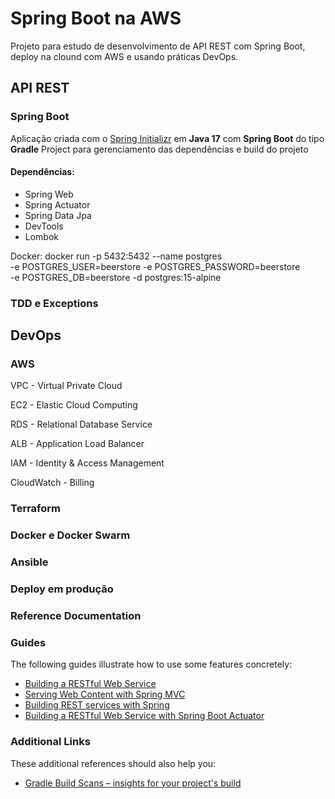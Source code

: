 # Spring Boot na AWS
Projeto para estudo de desenvolvimento de API REST com Spring Boot, deploy na clound com
AWS e usando práticas DevOps.


## API REST
### Spring Boot
Aplicação criada com o [Spring Initializr](https://start.spring.io/) em **Java 17** com **Spring Boot** do 
tipo **Gradle** Project para gerenciamento das dependências e build do projeto

#### Dependências:
* Spring Web
* Spring Actuator
* Spring Data Jpa
* DevTools
* Lombok

Docker:
docker run -p 5432:5432 --name postgres \
-e POSTGRES_USER=beerstore -e POSTGRES_PASSWORD=beerstore \
-e POSTGRES_DB=beerstore -d postgres:15-alpine

### TDD e Exceptions


## DevOps

### AWS

VPC - Virtual Private Cloud

EC2 - Elastic Cloud Computing

RDS - Relational Database Service

ALB - Application Load Balancer

IAM - Identity & Access Management

CloudWatch - Billing

### Terraform

### Docker e Docker Swarm

### Ansible

### Deploy em produção





### Reference Documentation

### Guides
The following guides illustrate how to use some features concretely:

* [Building a RESTful Web Service](https://spring.io/guides/gs/rest-service/)
* [Serving Web Content with Spring MVC](https://spring.io/guides/gs/serving-web-content/)
* [Building REST services with Spring](https://spring.io/guides/tutorials/rest/)
* [Building a RESTful Web Service with Spring Boot Actuator](https://spring.io/guides/gs/actuator-service/)

### Additional Links
These additional references should also help you:

* [Gradle Build Scans – insights for your project's build](https://scans.gradle.com#gradle)

